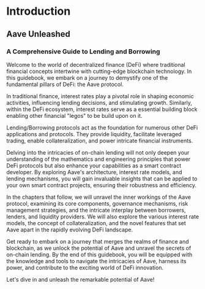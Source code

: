 # Introduction

## Aave Unleashed

### A Comprehensive Guide to Lending and Borrowing

Welcome to the world of decentralized finance (DeFi) where traditional financial concepts intertwine with cutting-edge blockchain technology. In this guidebook, we embark on a journey to demystify one of the fundamental pillars of DeFi: the Aave protocol.&#x20;

In traditional finance, interest rates play a pivotal role in shaping economic activities, influencing lending decisions, and stimulating growth. Similarly, within the DeFi ecosystem, interest rates serve as a essential building block enabling other financial "legos" to be build upon on it.

Lending/Borrowing protocols act as the foundation for numerous other DeFi applications and protocols. They provide liquidity, facilitate leveraged trading, enable collateralization, and power intricate financial instruments.&#x20;

Delving into the intricacies of on-chain lending will not only deepen your understanding of the mathematics and engineering principles that power DeFi protocols but also enhance your capabilities as a smart contract developer. By exploring Aave's architecture, interest rate models, and lending mechanisms, you will gain invaluable insights that can be applied to your own smart contract projects, ensuring their robustness and efficiency.

In the chapters that follow, we will unravel the inner workings of the Aave protocol, examining its core components, governance mechanisms, risk management strategies, and the intricate interplay between borrowers, lenders, and liquidity providers. We will also explore the various interest rate models, the concept of collateralization, and the novel features that set Aave apart in the rapidly evolving DeFi landscape.

Get ready to embark on a journey that merges the realms of finance and blockchain, as we unlock the potential of Aave and unravel the secrets of on-chain lending. By the end of this guidebook, you will be equipped with the knowledge and tools to navigate the intricacies of Aave, harness its power, and contribute to the exciting world of DeFi innovation.

Let's dive in and unleash the remarkable potential of Aave!

